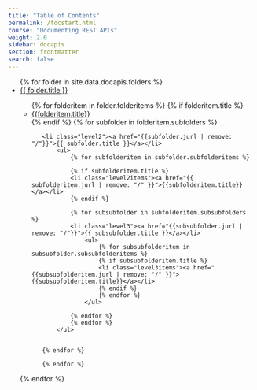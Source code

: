 ```yaml
---
title: "Table of Contents"
permalink: /tocstart.html
course: "Documenting REST APIs"
weight: 2.0
sidebar: docapis
section: frontmatter
search: false
---
```


<ul id="docnavsidebar" class="docnav">
{% for folder in site.data.docapis.folders %}
<li class="level1"><a href="{{folder.jurl | remove: "/"}}">{{ folder.title }}</a></li>
   <ul>
       {% for folderitem in folder.folderitems %}
       {% if folderitem.title %}
       <li class="level1items"><a href="{{ folderitem.jurl | remove: "/" }}">{{folderitem.title}}</a></li>
       {% endif %}
       {% for subfolder in folderitem.subfolders %}

       <li class="level2"><a href="{{subfolder.jurl | remove: "/"}}">{{ subfolder.title }}</a></li>
           <ul>
               {% for subfolderitem in subfolder.subfolderitems %}

               {% if subfolderitem.title %}
               <li class="level2items"><a href="{{ subfolderitem.jurl | remove: "/" }}">{{subfolderitem.title}}</a></li>
               {% endif %}

               {% for subsubfolder in subfolderitem.subsubfolders %}
               <li class="level3"><a href="{{subsubfolder.jurl | remove: "/"}}">{{ subsubfolder.title }}</a></li>
                   <ul>
                       {% for subsubfolderitem in subsubfolder.subsubfolderitems %}
                       {% if subsubfolderitem.title %}
                       <li class="level3items"><a href="{{subsubfolderitem.jurl | remove: "/" }}">{{subsubfolderitem.title}}</a></li>
                       {% endif %}
                       {% endfor %}
                   </ul>

               {% endfor %}
               {% endfor %}
           </ul>


       {% endfor %}

       {% endfor %}
   </ul>

   {% endfor %}

</ul>
